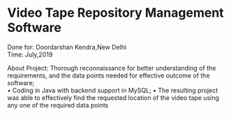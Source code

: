 # Video Tape Repository Management Software

Done for: Doordarshan Kendra,New Delhi  
Time: July,2019

About Project:
Thorough reconnaissance for better understanding of the
requirements, and the data points needed for effective outcome
of the software;  
• Coding in Java with backend support in MySQL;
• The resulting project was able to effectively find the requested
location of the video tape using any one of the required data
points
